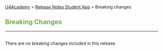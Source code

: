 [U4Academy](../README.md) > [Release Notes Student App](README.md) > Breaking changes


## <span style="color:#70ad47">Breaking Changes</span> <br>

______
<br>
There are no breaking changes included in this release.
